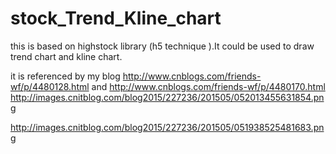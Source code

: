 # stock_Trend_Kline_chart
this is based on highstock library (h5 technique ).It could be used to draw trend chart and kline chart.

it is referenced by my blog  http://www.cnblogs.com/friends-wf/p/4480128.html and http://www.cnblogs.com/friends-wf/p/4480170.html
http://images.cnitblog.com/blog2015/227236/201505/052013455631854.png

http://images.cnitblog.com/blog2015/227236/201505/051938525481683.png
